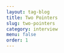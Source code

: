 ```yaml
---
layout: tag-blog
title: Two Pointers
slug: two-pointers
category: interview
menu: false
order: 1
---
```

